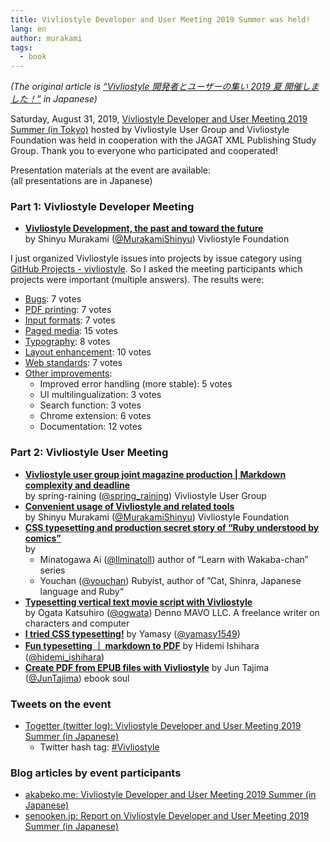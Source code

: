 ```yaml
---
title: Vivliostyle Developer and User Meeting 2019 Summer was held!
lang: en
author: murakami
tags:
  - book
---
```


_(The original article is [“Vivliostyle 開発者とユーザーの集い 2019 夏 開催しました！”](/ja/blog/2019/09/04/vivliostyle-dev-user-meetup-tokyo20190831/) in Japanese)_

Saturday, August 31, 2019, [Vivliostyle Developer and User Meeting 2019 Summer (in Tokyo)](https://connpass.com/event/141767/) hosted by Vivliostyle User Group and Vivliostyle Foundation was held in cooperation with the JAGAT XML Publishing Study Group. Thank you to everyone who participated and cooperated!

Presentation materials at the event are available:  
(all presentations are in Japanese)

### Part 1: Vivliostyle Developer Meeting

- [**Vivliostyle Development, the past and toward the future**](http://bit.ly/vivdev20190831)  
   by Shinyu Murakami ([@MurakamiShinyu](https://twitter.com/MurakamiShinyu)) Vivliostyle Foundation

I just organized Vivliostyle issues into projects by issue category using [GitHub Projects - vivliostyle](https://github.com/vivliostyle/vivliostyle.js/projects). So I asked the meeting participants which projects were important (multiple answers). The results were:

- [Bugs](https://github.com/vivliostyle/vivliostyle.js/projects/5): 7 votes
- [PDF printing](https://github.com/vivliostyle/vivliostyle.js/projects/2): 7 votes
- [Input formats](https://github.com/vivliostyle/vivliostyle.js/projects/3): 7 votes
- [Paged media](https://github.com/vivliostyle/vivliostyle.js/projects/1): 15 votes
- [Typography](https://github.com/vivliostyle/vivliostyle.js/projects/4): 8 votes
- [Layout enhancement](https://github.com/vivliostyle/vivliostyle.js/projects/6): 10 votes
- [Web standards](https://github.com/vivliostyle/vivliostyle.js/projects/7): 7 votes
- [Other improvements](https://github.com/vivliostyle/vivliostyle.js/projects/8):
  - Improved error handling (more stable): 5 votes
  - UI multilingualization: 3 votes
  - Search function: 3 votes
  - Chrome extension: 6 votes
  - Documentation: 12 votes

### Part 2: Vivliostyle User Meeting

- [**Vivliostyle user group joint magazine production | Markdown complexity and deadline**](https://speakerdeck.com/spring_raining/vivliostyle-meetup)  
   by spring-raining ([@spring_raining](https://twitter.com/spring_raining)) Vivliostyle User Group
- [**Convenient usage of Vivliostyle and related tools**](http://bit.ly/vivuser20190831)  
   by Shinyu Murakami ([@MurakamiShinyu](https://twitter.com/MurakamiShinyu)) Vivliostyle Foundation
- [**CSS typesetting and production secret story of “Ruby understood by comics”**](https://docs.google.com/presentation/d/1xeYNsAQgqCOd7F6tYuCrn536-2LKB1FAeqZXHwMPn10/edit?usp=sharing)  
   by
  - Minatogawa Ai ([@llminatoll](https://twitter.com/llminatoll)) author of “Learn with Wakaba-chan” series
  - Youchan ([@youchan](https://twitter.com/youchan)) Rubyist, author of ”Cat, Shinra, Japanese language and Ruby“
- [**Typesetting vertical text movie script with Vivliostyle**](https://www.slideshare.net/ogwata_1959/vivliostyle-168920640)  
   by Ogata Katsuhiro ([@ogwata](https://twitter.com/ogwata)) Denno MAVO LLC. A freelance writer on characters and computer
- [**I tried CSS typesetting!**](https://www.slideshare.net/yamasy1549s/css-vivliostyle) by Yamasy ([@yamasy1549](https://twitter.com/yamasy1549))
- [**Fun typesetting ｜ markdown to PDF**](https://www.slideshare.net/Hidemi_Ishihara/ss-168065612) by Hidemi Ishihara ([@hidemi_ishihara](https://twitter.com/hidemi_ishihara))
- [**Create PDF from EPUB files with Vivliostyle**](https://speakerdeck.com/juntajima/epubhuairukaravivliostyledepdfwozuo-ru) by Jun Tajima ([@JunTajima](https://twitter.com/JunTajima)) ebook soul

### Tweets on the event

- [Togetter (twitter log): Vivliostyle Developer and User Meeting 2019 Summer (in Japanese)](https://togetter.com/li/1397878)
  - Twitter hash tag: [#Vivliostyle](https://twitter.com/search?q=%23Vivliostyle)

### Blog articles by event participants

- [akabeko.me: Vivliostyle Developer and User Meeting 2019 Summer (in Japanese)](https://akabeko.me/blog/2019/09/vivliostyle/)
- [senooken.jp: Report on Vivliostyle Developer and User Meeting 2019 Summer (in Japanese)](https://senooken.jp/blog/2019/09/01/)
